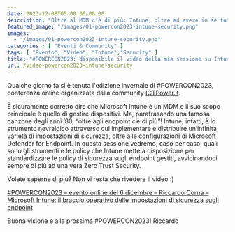 ```yaml
---
date: 2023-12-08T05:00:00-00:00
description: "Oltre al MDM c'è di più: Intune, oltre ad avere in sè tutto ciò che serve per la gestione dei dispositivi, è anche il braccio operativo degli strumenti di sicurezza Microsoft. Vediamo come ci può aiutare a mettere in sicurezza dispositivi e identità."
featured_image: "/images/01-powercon2023-intune-security.png"
images:
  - "/images/01-powercon2023-intune-security.png"
categories : [ "Eventi & Community" ]
tags: [ "Evento", "Video", "Intune","Security" ]
title: "#POWERCON2023: disponibile il video della mia sessione su Intune usto come strumento di sicurezza"
url: /video-powercon2023-intune-security
---
```

Qualche giorno fa si è tenuta l'edizione invernale di #POWERCON2023, conferenza online organizzata dalla community [ICTPower.it](https://ictpower.it).

È sicuramente corretto dire che Microsoft Intune è un MDM e il suo scopo principale è quello di gestire dispositivi. Ma, parafrasando una famosa canzone degli anni ’80, “oltre agli endpoint c’è di più”! Intune, infatti, è lo strumento nevralgico attraverso cui implementare e distribuire un’infinita varietà di impostazioni di sicurezza, oltre alle configurazioni di Microsoft Defender for Endpoint. In questa sessione vedremo, caso per caso, quali sono gli strumenti e le policy che Intune mette a disposizione per standardizzare le policy di sicurezza sugli endpoint gestiti, avvicinandoci sempre di più ad una vera Zero Trust Security.

Volete saperne di più? Non vi resta che rivedere il video :)

[#POWERCON2023 – evento online del 6 dicembre – Riccardo Corna – Microsoft Intune: il braccio operativo delle impostazioni di sicurezza sugli endpoint](https://www.ictpower.it/events/powercon2023-evento-online-del-6-dicembre-riccardo-corna-il-braccio-operativo-delle-impostazioni-di-sicurezza-sugli-endpoint-di-microsoft-intune.htm)

Buona visione e alla prossima #POWERCON2023!
Riccardo